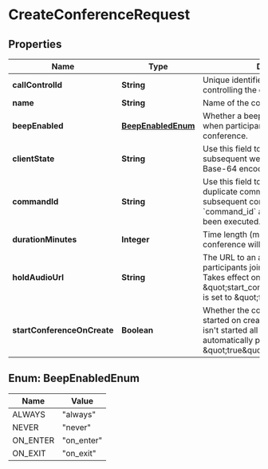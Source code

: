 # CreateConferenceRequest

## Properties
Name | Type | Description | Notes
------------ | ------------- | ------------- | -------------
**callControlId** | **String** | Unique identifier and token for controlling the call | 
**name** | **String** | Name of the conference | 
**beepEnabled** | [**BeepEnabledEnum**](#BeepEnabledEnum) | Whether a beep sound should be played when participants join and/or leave the conference. |  [optional]
**clientState** | **String** | Use this field to add state to every subsequent webhook. It must be a valid Base-64 encoded string. |  [optional]
**commandId** | **String** | Use this field to avoid execution of duplicate commands. Telnyx will ignore subsequent commands with the same &#x60;command_id&#x60; as one that has already been executed. |  [optional]
**durationMinutes** | **Integer** | Time length (minutes) after which the conference will end. |  [optional]
**holdAudioUrl** | **String** | The URL to an audio file to be played to participants joining the conference. Takes effect only when \&quot;start_conference_on_create\&quot; is set to \&quot;false\&quot;. |  [optional]
**startConferenceOnCreate** | **Boolean** | Whether the conference should be started on creation. If the conference isn&#x27;t started all participants that join are automatically put on hold. Defaults to \&quot;true\&quot;. |  [optional]

<a name="BeepEnabledEnum"></a>
## Enum: BeepEnabledEnum
Name | Value
---- | -----
ALWAYS | &quot;always&quot;
NEVER | &quot;never&quot;
ON_ENTER | &quot;on_enter&quot;
ON_EXIT | &quot;on_exit&quot;
